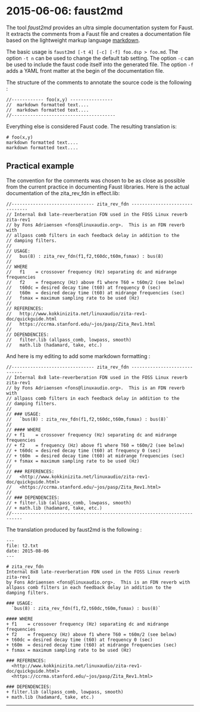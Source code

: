 # **2015-06-06:** faust2md

The tool *faust2md* provides an ultra simple documentation system for Faust.
It extracts the comments from a Faust file and creates a documentation file based on the lightweight markup language [markdown](https://en.wikipedia.org/wiki/Markdown).

The basic usage is `faust2md [-t 4] [-c] [-f] foo.dsp > foo.md`. The option `-t n` can be used to change the default tab setting. The option `-c` can be used to include the faust code itself into the generated file. The option `-f` adds a YAML front matter at the begin of the documentation file.

The structure of the comments to annotate the source code is the following :

    //------------ foo(x,y) ----------------
    //  markdown formatted text....
    //  markdown formatted text....
    //---------------------------------------

Everything else is considered Faust code. The resulting translation is:

    # foo(x,y)
    markdown formatted text....
    markdown formatted text....

## Practical example

The convention for the comments was chosen to be as close as possible from the current practice in documenting Faust libraries. Here is the actual documentation of the zita_rev_fdn in effect.lib:

    //------------------------------- zita_rev_fdn -------------------------------
    // Internal 8x8 late-reverberation FDN used in the FOSS Linux reverb zita-rev1
    // by Fons Adriaensen <fons@linuxaudio.org>.  This is an FDN reverb with
    // allpass comb filters in each feedback delay in addition to the
    // damping filters.
    //
    // USAGE:
    //   bus(8) : zita_rev_fdn(f1,f2,t60dc,t60m,fsmax) : bus(8)
    //
    // WHERE
    //   f1    = crossover frequency (Hz) separating dc and midrange frequencies
    //   f2    = frequency (Hz) above f1 where T60 = t60m/2 (see below)
    //   t60dc = desired decay time (t60) at frequency 0 (sec)
    //   t60m  = desired decay time (t60) at midrange frequencies (sec)
    //   fsmax = maximum sampling rate to be used (Hz)
    //
    // REFERENCES:
    //   http://www.kokkinizita.net/linuxaudio/zita-rev1-doc/quickguide.html
    //   https://ccrma.stanford.edu/~jos/pasp/Zita_Rev1.html
    //
    // DEPENDENCIES:
    //   filter.lib (allpass_comb, lowpass, smooth)
    //   math.lib (hadamard, take, etc.)


And here is my editing to add some markdown formatting :

    //------------------------------- zita_rev_fdn -----------------------------
    // Internal 8x8 late-reverberation FDN used in the FOSS Linux reverb zita-rev1
    // by Fons Adriaensen <fons@linuxaudio.org>.  This is an FDN reverb with
    // allpass comb filters in each feedback delay in addition to the
    // damping filters.
    //
    // ### USAGE:
    //   `bus(8) : zita_rev_fdn(f1,f2,t60dc,t60m,fsmax) : bus(8)`
    //
    // #### WHERE
    // + f1    = crossover frequency (Hz) separating dc and midrange frequencies
    // + f2    = frequency (Hz) above f1 where T60 = t60m/2 (see below)
    // + t60dc = desired decay time (t60) at frequency 0 (sec)
    // + t60m  = desired decay time (t60) at midrange frequencies (sec)
    // + fsmax = maximum sampling rate to be used (Hz)
    //
    // ### REFERENCES:
    //   <http://www.kokkinizita.net/linuxaudio/zita-rev1-doc/quickguide.html>
    //   <https://ccrma.stanford.edu/~jos/pasp/Zita_Rev1.html>
    //
    // ### DEPENDENCIES:
    // + filter.lib (allpass_comb, lowpass, smooth)
    // + math.lib (hadamard, take, etc.)
    //--------------------------------------------------------------------------

The translation produced by faust2md is the following :

    ---
    file: t2.txt
    date: 2015-08-06
    ---

    # zita_rev_fdn
    Internal 8x8 late-reverberation FDN used in the FOSS Linux reverb zita-rev1
    by Fons Adriaensen <fons@linuxaudio.org>.  This is an FDN reverb with
    allpass comb filters in each feedback delay in addition to the
    damping filters.

    ### USAGE:
      `bus(8) : zita_rev_fdn(f1,f2,t60dc,t60m,fsmax) : bus(8)`

    #### WHERE
    + f1    = crossover frequency (Hz) separating dc and midrange frequencies
    + f2    = frequency (Hz) above f1 where T60 = t60m/2 (see below)
    + t60dc = desired decay time (t60) at frequency 0 (sec)
    + t60m  = desired decay time (t60) at midrange frequencies (sec)
    + fsmax = maximum sampling rate to be used (Hz)

    ### REFERENCES:
      <http://www.kokkinizita.net/linuxaudio/zita-rev1-doc/quickguide.html>
      <https://ccrma.stanford.edu/~jos/pasp/Zita_Rev1.html>

    ### DEPENDENCIES:
    + filter.lib (allpass_comb, lowpass, smooth)
    + math.lib (hadamard, take, etc.)

---
